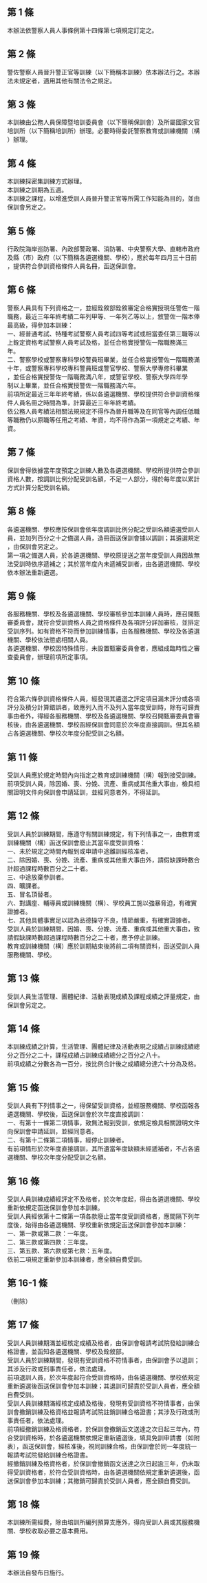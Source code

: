 第 1 條
-------
本辦法依警察人員人事條例第十四條第七項規定訂定之。

第 2 條
-------
警佐警察人員晉升警正官等訓練（以下簡稱本訓練）依本辦法行之。本辦  
法未規定者，適用其他有關法令之規定。

第 3 條
-------
本訓練由公務人員保障暨培訓委員會（以下簡稱保訓會）及所屬國家文官  
培訓所（以下簡稱培訓所）辦理。必要時得委託警察教育或訓練機關（構  
）辦理。

第 4 條
-------
本訓練採密集訓練方式辦理。  
本訓練之訓期為五週。  
本訓練之課程，以增進受訓人員晉升警正官等所需工作知能為目的，並由  
保訓會另定之。

第 5 條
-------
行政院海岸巡防署、內政部警政署、消防署、中央警察大學、直轄市政府  
及縣（市）政府（以下簡稱各遴選機關、學校），應於每年四月三十日前  
，提供符合參訓資格條件人員名冊，函送保訓會。

第 6 條
-------
警察人員具有下列資格之一，並經銓敘部銓敘審定合格實授現任警佐一階  
職務，最近三年年終考績二年列甲等、一年列乙等以上，敘警佐一階本俸  
最高級，得參加本訓練：  
一、經普通考試、特種考試警察人員考試四等考試或相當委任第三職等以  
    上銓定資格考試警察人員考試及格，並任合格實授警佐一階職務滿三  
    年。  
二、警察學校或警察專科學校警員班畢業，並任合格實授警佐一階職務滿  
    十年，或警察專科學校專科警員班或警官學校、警察大學專修科畢業  
    ，並任合格實授警佐一階職務滿八年，或警官學校、警察大學四年學  
    制以上畢業，並任合格實授警佐一階職務滿六年。  
前項所定最近三年年終考績，係以各遴選機關、學校提供符合參訓資格條  
件人員名冊之時間為準，計算最近三年年終考績。  
依公務人員考績法相關法規規定不得作為晉升職等及在同官等內調任低職  
等職務仍以原職等任用之考績、年資，均不得作為第一項規定之考績、年  
資。

第 7 條
-------
保訓會得依據當年度預定之訓練人數及各遴選機關、學校所提供符合參訓  
資格人數，按調訓比例分配受訓名額，不足一人部分，得於每年度以累計  
方式計算分配受訓名額。

第 8 條
-------
各遴選機關、學校應按保訓會依年度調訓比例分配之受訓名額遴選受訓人  
員，並加列百分之十之備選人員，造冊函送保訓會據以調訓；其遴選規定  
，由保訓會另定之。  
第一項之備選人員，於各遴選機關、學校原提送之當年度受訓人員因故無  
法受訓時依序遞補之；其於當年度內未遞補受訓者，由各遴選機關、學校  
依本辦法重新遴選。

第 9 條
-------
各服務機關、學校及各遴選機關、學校審核參加本訓練人員時，應召開甄  
審委員會，就符合受訓資格人員之資格條件及各項評分詳加審核，並排定  
受訓序列。如有資格不符而參加訓練情事，由各服務機關、學校及各遴選  
機關、學校依法懲處相關人員。  
各遴選機關、學校因特殊情形，未設置甄審委員會者，應組成臨時性之審  
查委員會，辦理前項所定事項。

第 10 條
--------
符合第六條參訓資格條件人員，經發現其遴選之評定項目漏未評分或各項  
評分及積分計算錯誤者，致應列入而不及列入當年度受訓時，除有可歸責  
事由者外，得經各服務機關、學校及各遴選機關、學校召開甄審委員會審  
核後，由各遴選機關、學校函經保訓會同意於次年度直接調訓。但其名額  
占各遴選機關、學校次年度分配受訓之名額。

第 11 條
--------
受訓人員應於規定時間內向指定之教育或訓練機關（構）報到接受訓練。  
前項受訓人員，除因婚、喪、分娩、流產、重病或其他重大事由，檢具相  
關證明文件向保訓會申請延訓，並經同意者外，不得延訓。

第 12 條
--------
受訓人員於訓練期間，應遵守有關訓練規定，有下列情事之一，由教育或  
訓練機關（構）函送保訓會廢止其當年度受訓資格：  
一、未於規定之時間內報到或申請中途離訓經核准者。  
二、除因婚、喪、分娩、流產、重病或其他重大事由外，請假缺課時數合  
    計超過課程時數百分之二十者。  
三、中途放棄參訓者。  
四、曠課者。  
五、冒名頂替者。  
六、對講座、輔導員或訓練機關（構）、學校員工施以強暴脅迫，有確實  
    證據者。  
七、其他具體事實足以認為品德操守不良，情節嚴重，有確實證據者。  
受訓人員於訓練期間，因婚、喪、分娩、流產、重病或其他重大事由，致  
請假缺課時數超過課程時數百分之二十者，應予停止訓練。  
教育或訓練機關（構）應於訓期結束後將前二項有關資料，函送受訓人員  
服務機關、學校。

第 13 條
--------
受訓人員生活管理、團體紀律、活動表現成績及課程成績之評量規定，由  
保訓會另定之。

第 14 條
--------
本訓練成績之計算，生活管理、團體紀律及活動表現之成績占訓練成績總  
分之百分之二十，課程成績占訓練成績總分之百分之八十。  
前項成績之分數各為一百分，按比例合計後之成績總分達六十分為及格。

第 15 條
--------
受訓人員有下列情事之一，得保留受訓資格，並經服務機關、學校函報各  
遴選機關、學校後，函送保訓會於次年度直接調訓：  
一、有第十一條第二項情事，致無法報到受訓，依規定檢具相關證明文件  
    向保訓會申請延訓，並經同意者。  
二、有第十二條第二項情事，經停止訓練者。  
有前項情形於次年度直接調訓，其所遺當年度缺額未經遞補者，不占各遴  
選機關、學校次年度分配受訓之名額。

第 16 條
--------
受訓人員訓練成績經評定不及格者，於次年度起，得由各遴選機關、學校  
重新依規定函送保訓會參加本訓練。  
受訓人員經依第十二條第一項各款廢止當年度受訓資格者，應間隔下列年  
度後，始得由各遴選機關、學校重新依規定函送保訓會參加本訓練：  
一、第一款或第二款：一年度。  
二、第三款或第四款：三年度。  
三、第五款、第六款或第七款：五年度。  
依前二項規定重新參加本訓練者，應全額自費受訓。

第 16-1 條
----------
（刪除）

第 17 條
--------
受訓人員訓練期滿並經核定成績及格者，由保訓會報請考試院發給訓練合  
格證書，並函知各遴選機關、學校及銓敘部。  
受訓人員於訓練期間，發現有受訓資格不符情事者，由保訓會予以退訓；  
其涉及行政或刑事責任者，依法處理。  
前項退訓人員，於次年度起符合受訓資格時，由各遴選機關、學校依規定  
重新遴選後函送保訓會參加本訓練；其退訓可歸責於受訓人員者，應全額  
自費受訓。  
受訓人員訓練期滿經核定成績及格後，發現有受訓資格不符情事者，由保  
訓會撤銷訓練及格資格並報請考試院註銷訓練合格證書；其涉及行政或刑  
事責任者，依法處理。  
前項經撤銷訓練及格資格者，於保訓會撤銷函文送達之次日起三年內，符  
合受訓資格時，於各遴選機關依規定重新遴選後，填具免訓申請書（如附  
表），函送保訓會，經核准後，視同訓練合格，由保訓會於同一年度統一  
報請考試院發給訓練合格證書。  
經撤銷訓練及格資格者，於保訓會撤銷函文送達之次日起逾三年，仍未取  
得受訓資格者，於符合受訓資格時，由各遴選機關依規定重新遴選後，函  
送保訓會參加本訓練；其撤銷可歸責於受訓人員者，應全額自費受訓。

第 18 條
--------
本訓練所需經費，除由培訓所編列預算支應外，得向受訓人員或其服務機  
關、學校收取必要之基本費用。

第 19 條
--------
本辦法自發布日施行。

